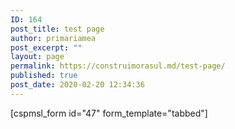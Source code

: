 ```yaml
---
ID: 164
post_title: test page
author: primariamea
post_excerpt: ""
layout: page
permalink: https://construimorasul.md/test-page/
published: true
post_date: 2020-02-20 12:34:36
---
```

[cspmsl_form id="47" form_template="tabbed"]